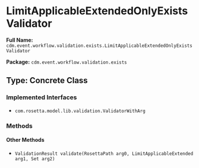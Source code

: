 # LimitApplicableExtendedOnlyExistsValidator

**Full Name:** `cdm.event.workflow.validation.exists.LimitApplicableExtendedOnlyExistsValidator`

**Package:** `cdm.event.workflow.validation.exists`

## Type: Concrete Class

### Implemented Interfaces

- `com.rosetta.model.lib.validation.ValidatorWithArg`

### Methods

#### Other Methods

- `ValidationResult validate(RosettaPath arg0, LimitApplicableExtended arg1, Set arg2)`

